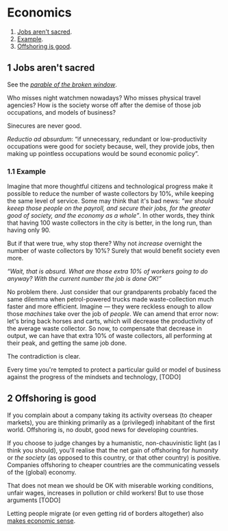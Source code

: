 # Economics

1. [Jobs aren't sacred](#1-jobs-arent-sacred).
  1. [Example](#11-example).
1. [Offshoring is good](#2-offshoring-is-good).

## 1 Jobs aren't sacred

See the [*parable of the broken window*](https://en.wikipedia.org/wiki/Parable_of_the_broken_window).

Who misses night watchmen nowadays?
Who misses physical travel agencies?
How is the society worse off after the demise of those job occupations, and models of business?

Sinecures are never good.

*Reductio ad absurdum*: &ldquo;if unnecessary, redundant or low-productivity occupations were good for society because, well, they provide jobs, then making up
pointless occupations would be sound economic policy&rdquo;.

### 1.1 Example

Imagine that more thoughtful citizens and technological progress make it possible to reduce the number of waste collectors by 10%, while keeping the
same level of service.
Some may think that it's bad news: *&ldquo;we should keeep those people on the payroll, and secure their jobs, for the greater good of society, and the
economy as a whole&rdquo;*.
In other words, they think that having 100 waste collectors in the city is better, in the long run, than having only 90.

But if that were true, why stop there?
Why not *increase* overnight the number of waste collectors by 10%?
Surely that would benefit society even more.

*&ldquo;Wait, that is absurd.
What are those extra 10% of workers going to do anyway?
With the current number the job is done OK!&rdquo;*

No problem there.
Just consider that our grandparents probably faced the same dilemma when petrol-powered trucks made waste-collection much faster and more efficient.
Imagine&nbsp;&mdash;&nbsp;they were reckless enough to allow those *machines* take over the job of *people*.
We can amend that error now: let's bring back horses and carts, which will decrease the productivity of the average waste collector.
So now, to compensate that decrease in output, we can have that extra 10% of waste collectors, all performing at their peak, and getting the same job done.

The contradiction is clear.

Every time you're tempted to protect a particular guild or model of business against the progress of the mindsets and technology, [TODO]

## 2 Offshoring is good

If you complain about a company taking its activity overseas (to cheaper markets), you are thinking primarily as a (privileged) inhabitant of the first world.
Offshoring is, no doubt, good news for developing countries.

If you choose to judge changes by a humanistic, non-chauvinistic light (as I think you should), you'll realise that the net gain of offshoring for *humanity*
or *the society* (as opposed to this country, or that other country) is positive.
Companies offshoring to cheaper countries are the communicating vessels of the (global) economy.

That does not mean we should be OK with miserable working conditions, unfair wages, increases in pollution or child workers!
But to use those arguments [TODO]

Letting people migrate (or even getting rid of borders altogether) also
[makes economic sense](http://www.theatlantic.com/business/archive/2015/10/get-rid-borders-completely/409501/).
